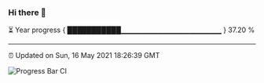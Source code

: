 ### Hi there 👋

⏳ Year progress { ███████████▁▁▁▁▁▁▁▁▁▁▁▁▁▁▁▁▁▁▁ } 37.20 %

---

⏰ Updated on Sun, 16 May 2021 18:26:39 GMT

![Progress Bar CI](https://github.com/liununu/liununu/workflows/Progress%20Bar%20CI/badge.svg)
